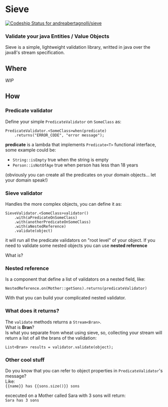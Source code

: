 # Sieve
[ ![Codeship Status for andreabertagnolli/sieve](https://app.codeship.com/projects/59094e90-bfa9-0134-8c90-0ea17c17ebe1/status?branch=master)](https://app.codeship.com/projects/196663)

### Validate your java Entities / Value Objects

Sieve is a simple, lightweight validation library, writted in java over the java8's stream specification.

## Where

_WIP_

## How

### Predicate validator
Define your simple `PredicateValidator` on `SomeClass` as:  
```
PredicateValidator.<SomeClass>when(predicate)  
    .returns("ERROR_CODE", "error message");
```

**predicate** is a lambda that implements `Predicate<T>` functional interface, some example could be:  
 - `String::isEmpty` true when the string is empty
 - `Person::isNotOfAge` true when person has less than 18 years  

(obviously you can create all the predicates on your domain objects... let your domain speak!)

### Sieve validator

Handles the more complex objects, you can define it as:

```
SieveValidator.<SomeClass>validator()
    .with(aPredicateOnSomeClass)
    .with(anotherPredicateOnSomeClass)
    .with(aNestedReference)
    .validate(object)
```

it will run all the predicate validators on "root level" of your object.
If you need to validate some nested objects you can use **nested reference**

What is?

### Nested reference

Is a component that define a list of validators on a nested field, like:
```
NestedReference.on(Mother::getSons).returns(predicateValidator) 
```

With that you can build your complicated nested validator.

### What does it returns?
The `validate` methods returns a `Stream<Bran>`.  
What is **Bran**?  
Is what you separate from wheat using sieve, so, collecting your stream will return a list of all the brans of the validation:   

```
List<Bran> results = validator.validate(object);
```

### Other cool stuff
Do you know that you can refer to object properties in `PredicateValidator`'s message?  
Like:  
`{{name}} has {{sons.size()}} sons`

excecuted on a Mother called Sara with 3 sons will return:  
``Sara has 3 sons``
